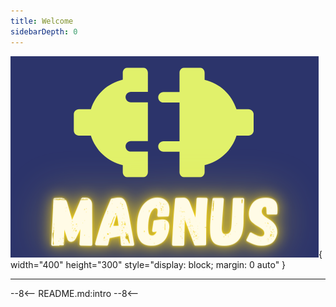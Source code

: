 ```yaml
---
title: Welcome
sidebarDepth: 0
---
```



![logo](assets/logo1.png){ width="400" height="300" style="display: block; margin: 0 auto" }

---

--8<--
README.md:intro
--8<--
